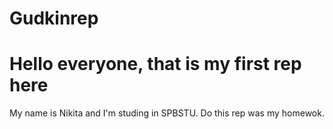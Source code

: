# Gudkinrep
# Hello everyone, that is my first rep here
My name is Nikita and I'm studing in SPBSTU. 
Do this rep was my homewok.

